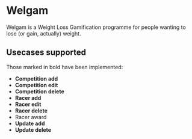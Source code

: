 # Welgam

Welgam is a Weight Loss Gamification programme for people wanting to lose (or
gain, actually) weight.

## Usecases supported

Those marked in bold have been implemented:

 * **Competition add**
 * **Competition edit**
 * **Competition delete**
 * **Racer add**
 * **Racer edit**
 * **Racer delete**
 * Racer award
 * **Update add**
 * **Update delete**
